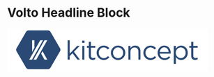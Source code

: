 # Volto Headline Block

![kitconcept GmbH](https://raw.githubusercontent.com/kitconcept/volto-form-builder/master/kitconcept.png)

